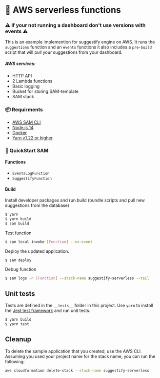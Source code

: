 # 💾 AWS serverless functions

### ⚠️ if your not running a dashboard don't use versions with events ⚠️

This is an example implemention for suggestify engine on AWS. It runs the `suggestions` function and an `events` functions it also includes a `pre-build` script that will pull your suggestions from your dashboard.

##### AWS services:

-   HTTP API
-   2 Lambda functions
-   Basic logging
-   Bucket for storing SAM-template
-   SAM stack

### 📦 Requirments

-   [AWS SAM CLI](https://docs.aws.amazon.com/serverless-application-model/latest/developerguide/serverless-sam-cli-install.html)
-   [Node.js 14](https://nodejs.org/en/)
-   [Docker](https://hub.docker.com/search/?type=edition&offering=community)
-   [Yarn v1.22 or higher](https://yarnpkg.com/lang/en/)

### 🏇 QuickStart SAM

#### Functions

-   `EventsLogFunction`
-   `SuggestifyFunction`

#### Build

Install developer packages and run build (bundle scripts and pull new suggestions from the database)

```bash
$ yarn
$ yarn build
$ sam build
```

Test function

```bash
$ sam local invoke [Function] --no-event
```

Deploy the updated application.

```bash
$ sam deploy
```

Debug function

```bash
$ sam logs -n [Function] --stack-name suggestify-serverless --tail
```

## Unit tests

Tests are defined in the `__tests__` folder in this project. Use `yarn` to install the [Jest test framework](https://jestjs.io/) and run unit tests.

```bash
$ yarn build
$ yarn test
```

## Cleanup

To delete the sample application that you created, use the AWS CLI. Assuming you used your project name for the stack name, you can run the following:

```bash
aws cloudformation delete-stack --stack-name suggestify-serverless
```
